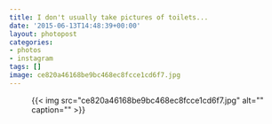 ```yaml
---
title: I don't usually take pictures of toilets...
date: '2015-06-13T14:48:39+00:00'
layout: photopost
categories:
- photos
- instagram
tags: []
image: ce820a46168be9bc468ec8fcce1cd6f7.jpg
---
```


<figure class="photo photo--square">
  {{< img src="ce820a46168be9bc468ec8fcce1cd6f7.jpg" alt="" caption="" >}}

</figure>




